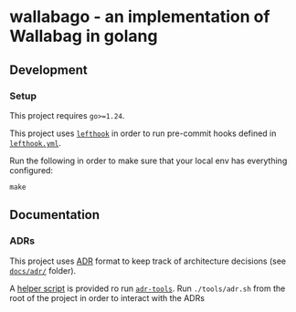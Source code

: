 # wallabago - an implementation of Wallabag in golang

## Development

### Setup

This project requires `go>=1.24`.

This project uses [`lefthook`](https://github.com/evilmartians/lefthook) in
order to run pre-commit hooks defined in [`lefthook.yml`](./lefthook.yml).

Run the following in order to make sure that your local env has everything
configured:

```
make
```

## Documentation

### ADRs

This project uses
[ADR](https://cognitect.com/blog/2011/11/15/documenting-architecture-decisions)
format to keep track of architecture decisions (see [`docs/adr/`](./docs/adr/)
folder).

A [helper script](./tools/adr.sh) is provided ro run
[`adr-tools`](https://github.com/npryce/adr-tools). Run `./tools/adr.sh` from
the root of the project in order to interact with the ADRs
